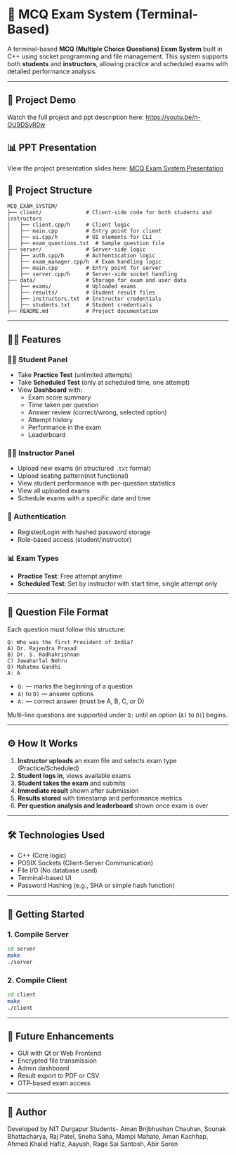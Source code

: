 # 🧠 MCQ Exam System (Terminal-Based)

A terminal-based **MCQ (Multiple Choice Questions) Exam System** built in C++ using socket programming and file management. This system supports both **students** and **instructors**, allowing practice and scheduled exams with detailed performance analysis.

---
## 🎥 Project Demo

Watch the full project and ppt description here: https://youtu.be/n-OU9DSvR0w

## 📊 PPT Presentation

View the project presentation slides here: [MCQ Exam System Presentation](https://www.canva.com/design/DAGhsuBMzIk/aZwBbHeJRop1kpBo4PQoGA/view?utm_content=DAGhsuBMzIk&utm_campaign=designshare&utm_medium=link2&utm_source=uniquelinks&utlId=hcff6588bde)

## 📁 Project Structure

```
MCQ_EXAM_SYSTEM/
├── client/              # Client-side code for both students and instructors
│   ├── client.cpp/h     # Client logic
│   ├── main.cpp         # Entry point for client
│   ├── ui.cpp/h         # UI elements for CLI
│   ├── exam_questions.txt  # Sample question file
├── server/              # Server-side logic
│   ├── auth.cpp/h       # Authentication logic
│   ├── exam_manager.cpp/h  # Exam handling logic
│   ├── main.cpp         # Entry point for server
│   ├── server.cpp/h     # Server-side socket handling
├── data/                # Storage for exam and user data
│   ├── exams/           # Uploaded exams
│   ├── results/         # Student result files
│   ├── instructors.txt  # Instructor credentials
│   ├── students.txt     # Student credentials
├── README.md            # Project documentation
```

---

## 🧑‍💻 Features

### 👨‍🎓 Student Panel
- Take **Practice Test** (unlimited attempts)
- Take **Scheduled Test** (only at scheduled time, one attempt)
- View **Dashboard** with:
  - Exam score summary
  - Time taken per question
  - Answer review (correct/wrong, selected option)
  - Attempt history
  - Performance in the exam
  - Leaderboard

### 👨‍🏫 Instructor Panel
- Upload new exams (in structured `.txt` format)
- Upload seating pattern(not functional)
- View student performance with per-question statistics
- View all uploaded exams
- Schedule exams with a specific date and time

### 🔐 Authentication
- Register/Login with hashed password storage
- Role-based access (student/instructor)

### 📊 Exam Types
- **Practice Test**: Free attempt anytime
- **Scheduled Test**: Set by instructor with start time, single attempt only

---

## 📄 Question File Format

Each question must follow this structure:

```
Q: Who was the first President of India?
A) Dr. Rajendra Prasad
B) Dr. S. Radhakrishnan
C) Jawaharlal Nehru
D) Mahatma Gandhi
A: A
```

- `Q:` — marks the beginning of a question
- `A)` to `D)` — answer options
- `A:` — correct answer (must be A, B, C, or D)

Multi-line questions are supported under `Q:` until an option (`A)` to `D)`) begins.

---

## ⚙️ How It Works

1. **Instructor uploads** an exam file and selects exam type (Practice/Scheduled)
2. **Student logs in**, views available exams
3. **Student takes the exam** and submits
4. **Immediate result** shown after submission
5. **Results stored** with timestamp and performance metrics
6. **Per question analysis and leaderboard** shown once exam is over
---

## 🛠 Technologies Used

- C++ (Core logic)
- POSIX Sockets (Client-Server Communication)
- File I/O (No database used)
- Terminal-based UI
- Password Hashing (e.g., SHA or simple hash function)

---

## 🚀 Getting Started

### 1. Compile Server
```bash
cd server
make
./server
```

### 2. Compile Client
```bash
cd client
make
./client
```

---

## 📌 Future Enhancements

- GUI with Qt or Web Frontend
- Encrypted file transmission
- Admin dashboard
- Result export to PDF or CSV
- OTP-based exam access

---

## 🙌 Author
 
Developed by NIT Durgapur Students- Aman Brijbhushan Chauhan, Sounak Bhattacharya, Raj Patel, Sneha Saha, Mampi Mahato, Aman Kachhap, Ahmed Khalid Hafiz,  Aayush, Rage Sai Santosh, Abir Soren

